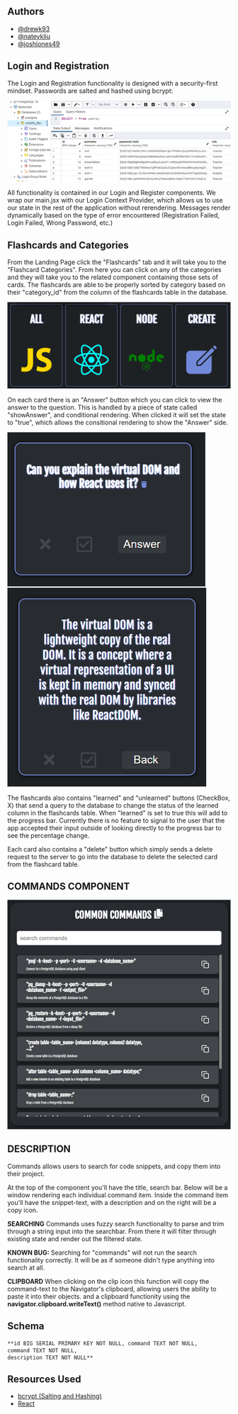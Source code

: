 
## Authors
- [@drewk93](https://github.com/drewk93)
- [@nateykliu](https://github.com/nateykliu)
- [@joshjones49](https://github.com/joshjones49)

## Login and Registration

The Login and Registration functionality is designed with a security-first mindset. Passwords are salted and hashed using bcrypt:

![ScreenShot](/images/users.PNG)

All functionality is contained in our Login and Register components. We wrap our main.jsx with our Login Context Provider, which allows us to use our state in the rest of the application without rerendering. Messages render dynamically based on the type of error encountered (Registration Failed, Login Failed, Wrong Password, etc.)

## Flashcards and Categories

From the Landing Page click the "Flashcards" tab and it will take you to the "Flashcard Categories". From here you can click on any of the categories and they will take you to the related component containing those sets of cards. The flashcards are able to be properly sorted by category based on their "category_id" from the column of the flashcards table in the database.

![ScreenShot](/images/flashcards.png)

On each card there is an "Answer" button which you can click to view the answer to the question. This is handled by a piece of state called "showAnswer", and conditional rendering. When clicked it will set the state to "true", which allows the consitional rendering to show the "Answer" side.

![ScreenShot](/images/question.png)
![ScreenShot](/images/answer.png)

The flashcards also contains "learned" and "unlearned" buttons (CheckBox, X) that send a query to the database to change the status of the learned column in the flashcards table.
When "learned" is set to true this will add to the progress bar. Currently there is no feature to signal to the user that the app accepted their input outside of looking directly to the progress bar to see the percentage change.

Each card also contains a "delete" button which simply sends a delete request to the server to go into the database to delete the selected card from the flashcard table.

## COMMANDS COMPONENT

![Screenshot](/images/commands.png)


## DESCRIPTION 
 Commands allows users to search for code snippets, and copy them into their project. 

At the top of the component you'll have the title, search bar.
Below will be a window rendering each individual command item. Inside the command item you'll have the snippet-text, with a description and on the right will be a copy icon.

**SEARCHING** 
Commands uses fuzzy search functionality to parse and trim through a string input into the searchbar. From there it will filter through existing state and render out the filtered state. 

**KNOWN BUG:** Searching for "commands" will not run the search functionality correctly. It will be as if someone didn't type anything into search at all.

**CLIPBOARD**
When clicking on the clip icon this function will copy the command-text to the Navigator's clipboard, allowing users the ability to paste it into their objects.
and a clipboard functionity using the  **navigator.clipboard.writeText()** method native to Javascript.


## Schema 

    **id BIG SERIAL PRIMARY KEY NOT NULL, command TEXT NOT NULL,
    command TEXT NOT NULL,
    description TEXT NOT NULL**

## Resources Used
- [bcrypt (Salting and Hashing)](https://www.npmjs.com/package/bcrypt)
- [React](https://react.dev/)
